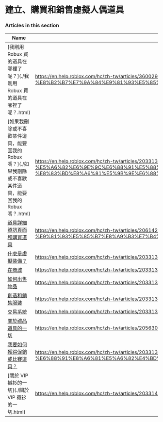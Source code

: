 # 建立、購買和銷售虛擬人偶道具  
### Articles in this section
Name|URL
-|-
[我剛用 Robux 買的道具在哪裡了呢？](./我剛用 Robux 買的道具在哪裡了呢？.html) |https://en.help.roblox.com/hc/zh-tw/articles/360029542532-%E6%88%91%E5%89%9B%E7%94%A8-Robux-%E8%B2%B7%E7%9A%84%E9%81%93%E5%85%B7%E5%9C%A8%E5%93%AA%E8%A3%A1%E4%BA%86%E5%91%A2
[如果我刪除或不喜歡某件道具，能要回我的 Robux 嗎？](./如果我刪除或不喜歡某件道具，能要回我的 Robux 嗎？.html) |https://en.help.roblox.com/hc/zh-tw/articles/203313290-%E5%A6%82%E6%9E%9C%E6%88%91%E5%88%AA%E9%99%A4%E6%88%96%E4%B8%8D%E5%96%9C%E6%AD%A1%E6%9F%90%E4%BB%B6%E9%81%93%E5%85%B7-%E8%83%BD%E8%A6%81%E5%9B%9E%E6%88%91%E7%9A%84-Robux-%E5%97%8E
[道具詳細資訊頁面和購買道具](./道具詳細資訊頁面和購買道具.html) |https://en.help.roblox.com/hc/zh-tw/articles/206142306-%E9%81%93%E5%85%B7%E8%A9%B3%E7%B4%B0%E8%B3%87%E8%A8%8A%E9%A0%81%E9%9D%A2%E5%92%8C%E8%B3%BC%E8%B2%B7%E9%81%93%E5%85%B7
[什麼是虛擬裝備？](./什麼是虛擬裝備？.html) |https://en.help.roblox.com/hc/zh-tw/articles/203313630-%E4%BB%80%E9%BA%BC%E6%98%AF%E8%99%9B%E6%93%AC%E8%A3%9D%E5%82%99
[在商城](./在商城.html) |https://en.help.roblox.com/hc/zh-tw/articles/203313300-%E5%9C%A8%E5%95%86%E5%9F%8E
[如何出售物品](./如何出售物品.html) |https://en.help.roblox.com/hc/zh-tw/articles/203313260-%E5%A6%82%E4%BD%95%E5%87%BA%E5%94%AE%E7%89%A9%E5%93%81
[創造和銷售服裝](./創造和銷售服裝.html) |https://en.help.roblox.com/hc/zh-tw/articles/203313180-%E5%89%B5%E9%80%A0%E5%92%8C%E9%8A%B7%E5%94%AE%E6%9C%8D%E8%A3%9D
[交易系統](./交易系統.html) |https://en.help.roblox.com/hc/zh-tw/articles/203313310-%E4%BA%A4%E6%98%93%E7%B3%BB%E7%B5%B1
[關於禮品道具的一切](./關於禮品道具的一切.html) |https://en.help.roblox.com/hc/zh-tw/articles/205630374-%E9%97%9C%E6%96%BC%E7%A6%AE%E5%93%81%E9%81%93%E5%85%B7%E7%9A%84%E4%B8%80%E5%88%87
[我要如何獲得促銷或比賽道具？](./我要如何獲得促銷或比賽道具？.html) |https://en.help.roblox.com/hc/zh-tw/articles/203313270-%E6%88%91%E8%A6%81%E5%A6%82%E4%BD%95%E7%8D%B2%E5%BE%97%E4%BF%83%E9%8A%B7%E6%88%96%E6%AF%94%E8%B3%BD%E9%81%93%E5%85%B7
[關於 VIP 襯衫的一切](./關於 VIP 襯衫的一切.html) |https://en.help.roblox.com/hc/zh-tw/articles/203314080-%E9%97%9C%E6%96%BC-VIP-%E8%A5%AF%E8%A1%AB%E7%9A%84%E4%B8%80%E5%88%87